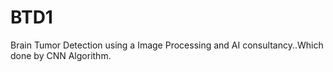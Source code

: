 # BTD1
Brain Tumor Detection using a Image Processing and AI consultancy..Which done by CNN Algorithm.
